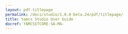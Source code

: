 ```yaml
---
layout: pdf-titlepage
permalink: /docs/studio/1.0.0-beta.24/pdf/titlepage/
title: Yamcs Studio User Guide
docref: YAMCSSTCORE-SA-MA-
---
```


